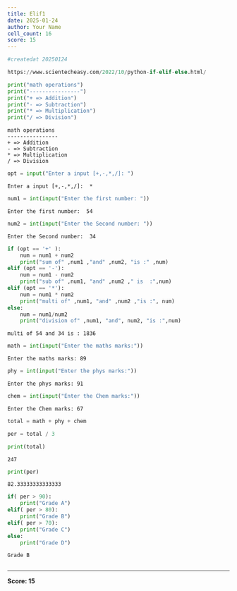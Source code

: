 ```yaml
---
title: Elif1
date: 2025-01-24
author: Your Name
cell_count: 16
score: 15
---
```


```python
#createdat 20250124
```


```python
https://www.scientecheasy.com/2022/10/python-if-elif-else.html/
```


```python
print("math operations")
print("----------------")
print("+ => Addition")
print("- => Subtraction")
print("* => Multiplication")
print("/ => Division")
```

    math operations
    ----------------
    + => Addition
    - => Subtraction
    * => Multiplication
    / => Division



```python
opt = input("Enter a input [+,-,*,/]: ")
```

    Enter a input [+,-,*,/]:  *



```python
num1 = int(input("Enter the first number: "))
```

    Enter the first number:  54



```python
num2 = int(input("Enter the Second number: "))
```

    Enter the Second number:  34



```python
if (opt == '+' ):
    num = num1 + num2
    print("sum of" ,num1 ,"and" ,num2, "is :" ,num)
elif (opt == '-'):
    num = num1 - num2
    print("sub of" ,num1, "and" ,num2 ," is  :",num)
elif (opt == '*'):
    num = num1 * num2
    print("multi of" ,num1, "and" ,num2 ,"is :", num)
else:
    num = num1/num2
    print("division of" ,num1, "and", num2, "is :",num) 
```

    multi of 54 and 34 is : 1836



```python
math = int(input("Enter the maths marks:"))
```

    Enter the maths marks: 89



```python
phy = int(input("Enter the phys marks:"))
```

    Enter the phys marks: 91



```python
chem = int(input("Enter the Chem marks:"))
```

    Enter the Chem marks: 67



```python
total = math + phy + chem
```


```python
per = total / 3
```


```python
print(total)
```

    247



```python
print(per)
```

    82.33333333333333



```python
if( per > 90):
    print("Grade A")
elif( per > 80):
    print("Grade B")
elif( per > 70):
    print("Grade C")
else:
    print("Grade D")
```

    Grade B



```python

```


---
**Score: 15**